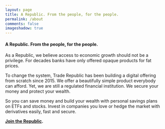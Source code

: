 ```yaml
---
layout: page
title: A Republic. From the people, for the people.
permalink: /about
comments: false
imageshadow: true
---
```


#### A Republic. From the people, for the people.

As a Republic, we believe access to economic growth should not be a privilege. For decades banks have only offered opaque products for fat prices.

To change the system, Trade Republic has been building a digital offering from scratch since 2015. We offer a beautifully simple product everybody can afford. Yet, we are still a regulated financial institution. We secure your money and protect your wealth.

So you can save money and build your wealth with personal savings plans on ETFs and stocks. Invest in companies you love or hedge the market with derivatives easily, fast and secure.

**[Join the Republic](https://traderepublic.com/onboarding/account/step1).**
